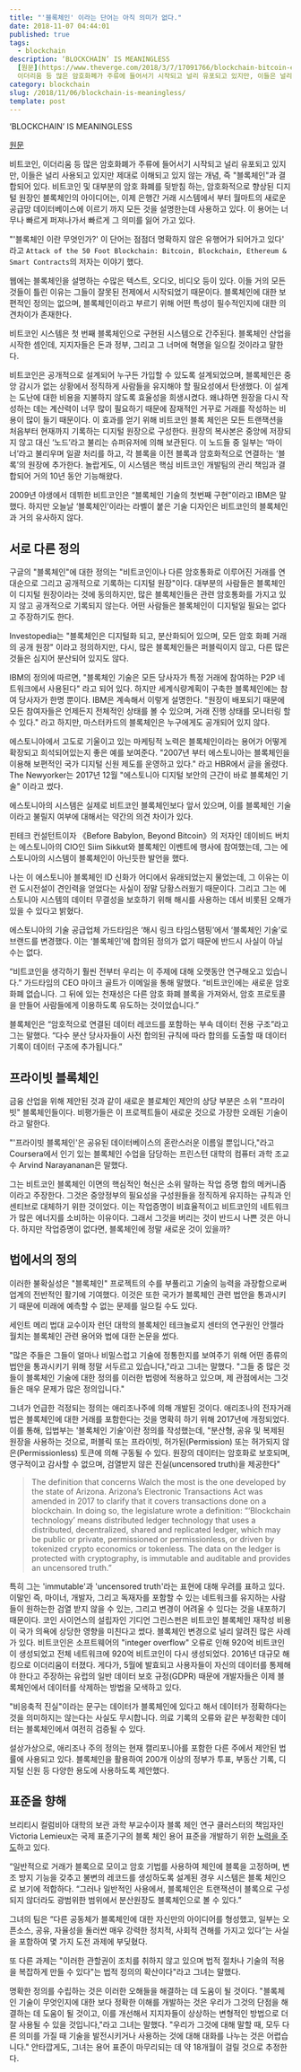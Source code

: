 ```yaml
---
title: "'블록체인' 이라는 단어는 아직 의미가 없다."
date: 2018-11-07 04:44:01
published: true
tags:
  - blockchain
description: ‘BLOCKCHAIN’ IS MEANINGLESS
  [원문](https://www.theverge.com/2018/3/7/17091766/blockchain-bitcoin-ethereum-cryptocurrency-meaning)  비트코인,
  이더리움 등 많은 암호화폐가 주류에 들어서기 시작되고 널리 유포되고 있지만, 이들은 널리 사용되고 있지만 제대로 이...
category: blockchain
slug: /2018/11/06/blockchain-is-meaningless/
template: post
---
```

‘BLOCKCHAIN’ IS MEANINGLESS

[원문](https://www.theverge.com/2018/3/7/17091766/blockchain-bitcoin-ethereum-cryptocurrency-meaning)

비트코인, 이더리움 등 많은 암호화폐가 주류에 들어서기 시작되고 널리 유포되고 있지만, 이들은 널리 사용되고 있지만 제대로 이해되고 있지 않는 개념, 즉 "블록체인"과 결합되어 있다. 비트코인 및 대부분의 암호 화폐를 뒷받침 하는, 암호화적으로 향상된 디지털 원장인 블록체인의 아이디어는, 이제 은행간 거래 시스템에서 부터 월마트의 새로운 공급망 데이터베이스에 이르기 까지 모든 것을 설명한는데 사용하고 있다. 이 용어는 너무나 빠르게 퍼져나가서 빠르게 그 의미를 잃어 가고 있다.

"'블록체인 이란 무엇인가?' 이 단어는 점점더 명확하지 않은 유행어가 되어가고 있다' 라고 `Attack of the 50 Foot Blockchain: Bitcoin, Blockchain, Ethereum & Smart Contracts`의 저자는 이야기 했다.

웹에는 블록체인을 설명하는 수많은 텍스트, 오디오, 비디오 등이 있다. 이들 거의 모든 것들이 틀린 이유는 그들이 잘못된 전제에서 시작되었기 때문이다. 블록체인에 대한 보편적인 정의는 없으며, 블록체인이라고 부르기 위해 어떤 특성이 필수적인지에 대한 의견차이가 존재한다.

비트코인 시스템은 첫 번째 블록체인으로 구현된 시스템으로 간주된다. 블록체인 산업을 시작한 셈인데, 지지자들은 돈과 정부, 그리고 그 너머에 혁명을 일으킬 것이라고 말한다.

비트코인은 공개적으로 설계되어 누구든 가입할 수 있도록 설계되었으며, 블록체인은 중앙 감시가 없는 상황에서 정직하게 사람들을 유지해야 할 필요성에서 탄생했다. 이 설계는 도난에 대한 비용을 지불하지 않도록 효율성을 희생시켰다. 왜냐하면 원장을 다시 작성하는 데는 계산력이 너무 많이 필요하기 때문에 잠재적인 거꾸로 거래를 작성하는 비용이 많이 들기 때문이다. 이 효과를 얻기 위해 비트코인 블록 체인은 모든 트랜잭션을 처음부터 현재까지 기록하는 디지털 원장으로 구성한다. 원장의 복사본은 중앙에 저장되지 않고 대신 ‘노드’라고 불리는 슈퍼유저에 의해 보관된다. 이 노드들 중 일부는 ‘마이너’라고 불리우며 일괄 처리를 하고, 각 블록을 이전 블록과 암호화적으로 연결하는 ‘블록’의 원장에 추가한다. 놀랍게도, 이 시스템은 핵심 비트코인 개발팀의 관리 책임과 결합되어 거의 10년 동안 기능해왔다.

2009년 야생에서 데뷔한 비트코인은 “블록체인 기술의 첫번째 구현”이라고 IBM은 말했다. 하지만 오늘날 ‘블록체인’이라는 라벨이 붙은 기술 디자인은 비트코인의 블록체인과 거의 유사하지 않다.

## 서로 다른 정의

구글의 "블록체인"에 대한 정의는 "비트코인이나 다른 암호통화로 이루어진 거래를 연대순으로 그리고 공개적으로 기록하는 디지털 원장"이다. 대부분의 사람들은 블록체인이 디지털 원장이라는 것에 동의하지만, 많은 블록체인들은 관련 암호통화를 가지고 있지 않고 공개적으로 기록되지 않는다. 어떤 사람들은 블록체인이 디지털일 필요는 없다고 주장하기도 한다.

Investopedia는 "블록체인은 디지털화 되고, 분산화되어 있으며, 모든 암호 화폐 거래의 공개 원장" 이라고 정의하지만,  다시, 많은 블록체인들은 퍼블릭이지 않고, 다른 많은 것들은 심지어 분산되어 있지도 않다.

IBM의 정의에 따르면, "블록체인 기술은 모든 당사자가 특정 거래에 참여하는 P2P 네트워크에서 사용된다"  라고 되어 있다. 하지만 세계식량계획이 구축한 블록체인에는 참여 당사자가 한명 뿐이다. IBM은 계속해서 이렇게 설명한다. "원장이 배포되기 때문에 모든 참여자들은 언제든지 전체적인 상태를 볼 수 있으며, 거래 진행 상태를 모니터링 할 수 있다." 라고 하지만, 마스터카드의 블록체인은 누구에게도 공개되어 있지 않다.

에스토니아에서 고도로 기울이고 있는 마케팅적 노력은 블록체인이라는 용어가 어떻게 확장되고 희석되어있는지 좋은 예를 보여준다. "2007년 부터 에스토니아는 블록체인을 이용해 보편적인 국가 디지털 신원 제도를 운영하고 있다." 라고 HBR에서 글을 올렸다. The Newyorker는 2017년 12월 "에스토니아 디지털 보안의 근간이 바로 블록체인 기술" 이라고 썼다.

에스토니아의 시스템은 실제로 비트코인 블록체인보다 앞서 있으며, 이를 블록체인 기술이라고 불릴지 여부에 대해서는 약간의 의견 차이가 있다.

핀테크 컨설턴트이자 《Before Babylon, Beyond Bitcoin》의 저자인 데이비드 버치는 에스토니아의 CIO인 Siim Sikkut와 블록체인 이벤트에 행사에 참여했는데, 그는 에스토니아의 시스템이 블록체인이 아닌듯한 발언을 했다. 

나는 이 에스토니아 블록체인 ID 신화가 어디에서 유래되었는지 물었는데, 그 이유는 이런 도시전설이 견인력을 얻었다는 사실이 정말 당황스러웠기 때문이다. 그리고 그는 에스토니아 시스템의 데이터 무결성을 보호하기 위해 해시를 사용하는 데서 비롯된 오해가 있을 수 있다고 밝혔다.

에스토니아의 기술 공급업체 가드타임은 ‘해시 링크 타임스탬핑’에서 ‘블록체인 기술’로 브랜드를 변경했다. 이는 ‘블록체인’에 합의된 정의가 없기 때문에 반드시 사실이 아닐 수는 없다.

“비트코인을 생각하기 훨씬 전부터 우리는 이 주제에 대해 오랫동안 연구해오고 있습니다.” 가드타임의 CEO 마이크 골트가 이메일을 통해 말했다. “비트코인에는 새로운 암호화폐 없습니다. 그 뒤에 있는 천재성은 다른 암호 화폐 블록을 가져와서, 암호 프로토콜을 만들어 사람들에게 이용하도록 유도하는 것이었습니다.”

블록체인은 “암호적으로 연결된 데이터 레코드를 포함하는 부속 데이터 전용 구조”라고 그는 말했다. “다수 분산 당사자들이 사전 합의된 규칙에 따라 합의를 도출할 때 데이터 기록이 데이터 구조에 추가됩니다.” 

## 프라이빗 블록체인

금융 산업을 위해 제안된 것과 같이 새로운 블로체인 제안의 상당 부분은 소위 "프라이빗" 블록체인들이다. 비평가들은 이 프로젝트들이 새로운 것으로 가장한 오래된 기술이라고 말한다.

"'프라이빗 블록체인'은 공유된 데이터베이스의 혼란스러운 이름일 뿐입니다,"라고 Coursera에서 인기 있는 블록체인 수업을 담당하는 프린스턴 대학의 컴퓨터 과학 조교수 Arvind Narayananan은 말했다.

그는 비트코인 블록체인 이면의 핵심적인 혁신은 소위 말하는 작업 증명 합의 메커니즘이라고 주장한다. 그것은 중앙정부의 필요성을 구성원들을 정직하게 유지하는 규칙과 인센티브로 대체하기 위한 것이었다. 이는 작업증명이 비효율적이고 비트코인의 네트워크가 많은 에너지를 소비하는 이유이다. 그래서 그것을 버리는 것이 반드시 나쁜 것은 아니다. 하지만 작업증명이 없다면, 블록체인에 정말 새로운 것이 있을까?

## 법에서의 정의

이러한 불확실성은 "블록체인" 프로젝트의 수를 부풀리고 기술의 능력을 과장함으로써 업계의 전반적인 활기에 기여했다. 이것은 또한 국가가 블록체인 관련 법안을 통과시키기 때문에 미래에 예측할 수 없는 문제를 일으킬 수도 있다.

세인트 메리 법대 교수이자 런던 대학의 블록체인 테크놀로지 센터의 연구원인 안젤라 월치는 블록체인 관련 용어와 법에 대한 논문을 썼다.

"많은 주들은 그들이 얼마나 비밀스럽고 기술에 정통한지를 보여주기 위해 어떤 종류의 법안을 통과시키기 위해 정말 서두르고 있습니다,"라고 그녀는 말했다. "그들 중 많은 것들이 블록체인 기술에 대한 정의를 이러한 법령에 적용하고 있으며, 제 관점에서는 그것들은 매우 문제가 많은 정의입니다."

그녀가 언급한 걱정되는 정의는 애리조나주에 의해 개발된 것이다. 애리조나의 전자거래법은 블록체인에 대한 거래를 포함한다는 것을 명확히 하기 위해 2017년에 개정되었다. 이를 통해, 입법부는 '블록체인 기술'이란 정의를 작성했는데, "분산형, 공유 및 복제된 원장을 사용하는 것으로, 퍼블릭 또는 프라이빗, 허가된(Permission) 또는 허가되지 않은(Permissionless) 토큰에 의해 구동될 수 있다. 원장의 데이터는 암호화로 보호되며, 영구적이고 감사할 수 없으며, 검열받지 않은 진실(uncensored truth)을 제공한다"

> The definition that concerns Walch the most is the one developed by the state of Arizona. Arizona’s Electronic Transactions Act was amended in 2017 to clarify that it covers transactions done on a blockchain. In doing so, the legislature wrote a definition: “‘Blockchain technology’ means distributed ledger technology that uses a distributed, decentralized, shared and replicated ledger, which may be public or private, permissioned or permissionless, or driven by tokenized crypto economics or tokenless. The data on the ledger is protected with cryptography, is immutable and auditable and provides an uncensored truth.”

특히 그는 'immutable'과 'uncensored truth'라는 표현에 대해 우려를 표하고 있다. 이말인 즉, 마이너, 개발자, 그리고 독재자를 포함할 수 있는 네트워크를 유지하는 사람들이 원하는한 검열 받지 않을 수 있는, 그리고 변경이 어려울 수 있다는 것을 내포하기 때문이다. 코인 사이언스의 설립자인 기디언 그린스펀은 비트코인 블록체인 재작성 비용이 국가 의욕에 상당한 영향을 미친다고 썼다. 블록체인 변경으로 널리 알려진 많은 사례가 있다. 비트코인은 소프트웨어의 "integer overflow" 오류로 인해 920억 비트코인이 생성되었고 전체 네트워크에 920억 비트코인이 다시 생성되었다. 2016년 대규모 해킹으로 이더리움이 터졌다. 게다가, 5월에 발효되고 사용자들이 자신의 데이터를 통제해야 한다고 주장하는 유럽의 일반 데이터 보호 규정(GDPR) 때문에 개발자들은 이제 블록체인에서 데이터를 삭제하는 방법을 모색하고 있다.

"비응축적 진실"이라는 문구는 데이터가 블록체인에 있다고 해서 데이터가 정확하다는 것을 의미하지는 않는다는 사실도 무시합니다. 의료 기록의 오류와 같은 부정확한 데이터는 블록체인에서 여전히 검증될 수 있다.

설상가상으로, 애리조나 주의 정의는 현재 캘리포니아를 포함한 다른 주에서 제안된 법률에 사용되고 있다. 블록체인을 활용하여 200개 이상의 정부가 투표, 부동산 기록, 디지털 신원 등 다양한 용도에 사용하도록 제안했다.

## 표준을 향해

브리티시 컬럼비아 대학의 보관 과학 부교수이자 블록 체인 연구 클러스터의 책임자인 Victoria Lemieux는 국제 표준기구의 블록 체인 용어 표준을 개발하기 위한 [노력을 주도](https://www.iso.org/committee/6266604.html)하고 있다.

“일반적으로 거래가 블록으로 모이고 암호 기법를 사용하여 체인에 블록을 고정하며, 변조 방지 기능을 갖추고 불변의 레코드를 생성하도록 설계된 경우 시스템은 블록 체인으로 보기에 적합하다. “그러나 일반적인 사용에서, 블록체인은 트랜잭션이 블록으로 구성되지 않더라도 광범위한 범위에서 분산원장도 블록체인으로 볼 수 있다.”

그녀의 팀은 “다른 공동체가 블록체인에 대한 자신만의 아이디어를 형성했고, 일부는 오픈소스, 공유, 자율성을 둘러싼 매우 강력한 정치적, 사회적 견해를 가지고 있다”는 사실을 포함하여 몇 가지 도전 과제에 부딪혔다.

또 다른 과제는 "이러한 관할권이 조치를 취하지 않고 있으며 법적 절차나 기술의 적용을 복잡하게 만들 수 있다"는 법적 정의의 확산이다"라고 그녀는 말했다.

명확한 정의를 수립하는 것은 이러한 오해들을 해결하는 데 도움이 될 것이다. "블록체인 기술이 무엇인지에 대한 보다 정확한 이해를 개발하는 것은 우리가 그것의 단점을 해결하는 데 도움이 될 것이고, 이를 개선해서 지지자들이 상상하는 변형적인 방법으로 더 잘 사용될 수 있을 것입니다,"라고 그녀는 말했다. "우리가 그것에 대해 말할 때, 모두 다른 의미를 가질 때 기술을 발전시키거나 사용하는 것에 대해 대화를 나누는 것은 어렵습니다." 안타깝게도, 그녀는 용어 표준이 마무리되는 데 약 18개월이 걸릴 것으로 추정한다.